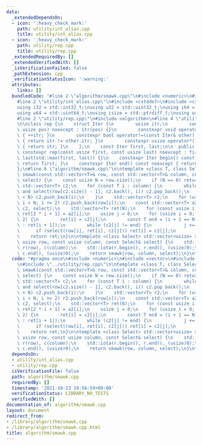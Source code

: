 ```yaml
---
data:
  _extendedDependsOn:
  - icon: ':heavy_check_mark:'
    path: utility/int_alias.cpp
    title: utility/int_alias.cpp
  - icon: ':heavy_check_mark:'
    path: utility/rep.cpp
    title: utility/rep.cpp
  _extendedRequiredBy: []
  _extendedVerifiedWith: []
  _isVerificationFailed: false
  _pathExtension: cpp
  _verificationStatusIcon: ':warning:'
  attributes:
    links: []
  bundledCode: "#line 2 \"algorithm/smawk.cpp\"\n#include <numeric>\n#include <vector>\n\
    #line 2 \"utility/int_alias.cpp\"\n#include <cstddef>\n#include <cstdint>\n\n\
    using i32 = std::int32_t;\nusing u32 = std::uint32_t;\nusing i64 = std::int64_t;\n\
    using u64 = std::uint64_t;\nusing isize = std::ptrdiff_t;\nusing usize = std::size_t;\n\
    #line 2 \"utility/rep.cpp\"\n#include <algorithm>\n#line 4 \"utility/rep.cpp\"\
    \n\nclass rep {\n    struct Iter {\n        usize itr;\n        constexpr Iter(const\
    \ usize pos) noexcept : itr(pos) {}\n        constexpr void operator++() noexcept\
    \ { ++itr; }\n        constexpr bool operator!=(const Iter& other) const noexcept\
    \ { return itr != other.itr; }\n        constexpr usize operator*() const noexcept\
    \ { return itr; }\n    };\n    const Iter first, last;\n\n  public:\n    explicit\
    \ constexpr rep(const usize first, const usize last) noexcept : first(first),\
    \ last(std::max(first, last)) {}\n    constexpr Iter begin() const noexcept {\
    \ return first; }\n    constexpr Iter end() const noexcept { return last; }\n\
    };\n#line 6 \"algorithm/smawk.cpp\"\n\ntemplate <class T, class Select>\nstd::vector<T>\
    \ smawk(const std::vector<T>& row, const std::vector<T>& column, const Select&\
    \ select) {\n    const usize N = row.size();\n    if (N == 0) return {};\n   \
    \ std::vector<T> c2;\n    for (const T i : column) {\n        while (!c2.empty()\
    \ and select(row[c2.size() - 1], c2.back(), i)) c2.pop_back();\n        if (c2.size()\
    \ < N) c2.push_back(i);\n    }\n    std::vector<T> r2;\n    for (usize i = 1;\
    \ i < N; i += 2) r2.push_back(row[i]);\n    const std::vector<T> a2 = smawk(r2,\
    \ c2, select);\n    std::vector<T> ret(N);\n    for (const usize i : rep(0, a2.size()))\
    \ ret[2 * i + 1] = a2[i];\n    usize j = 0;\n    for (usize i = 0; i < N; i +=\
    \ 2) {\n        ret[i] = c2[j];\n        const T end = (i + 1 == N ? c2.back()\
    \ : ret[i + 1]);\n        while (c2[j] != end) {\n            j += 1;\n      \
    \      if (select(row[i], ret[i], c2[j])) ret[i] = c2[j];\n        }\n    }\n\
    \    return ret;\n}\n\ntemplate <class Select> std::vector<usize> smawk(const\
    \ usize row, const usize column, const Select& select) {\n    std::vector<usize>\
    \ r(row), c(column);\n    std::iota(r.begin(), r.end(), (usize)0);\n    std::iota(c.begin(),\
    \ c.end(), (usize)0);\n    return smawk(row, column, select);\n}\n"
  code: "#pragma once\n#include <numeric>\n#include <vector>\n#include \"../utility/int_alias.cpp\"\
    \n#include \"../utility/rep.cpp\"\n\ntemplate <class T, class Select>\nstd::vector<T>\
    \ smawk(const std::vector<T>& row, const std::vector<T>& column, const Select&\
    \ select) {\n    const usize N = row.size();\n    if (N == 0) return {};\n   \
    \ std::vector<T> c2;\n    for (const T i : column) {\n        while (!c2.empty()\
    \ and select(row[c2.size() - 1], c2.back(), i)) c2.pop_back();\n        if (c2.size()\
    \ < N) c2.push_back(i);\n    }\n    std::vector<T> r2;\n    for (usize i = 1;\
    \ i < N; i += 2) r2.push_back(row[i]);\n    const std::vector<T> a2 = smawk(r2,\
    \ c2, select);\n    std::vector<T> ret(N);\n    for (const usize i : rep(0, a2.size()))\
    \ ret[2 * i + 1] = a2[i];\n    usize j = 0;\n    for (usize i = 0; i < N; i +=\
    \ 2) {\n        ret[i] = c2[j];\n        const T end = (i + 1 == N ? c2.back()\
    \ : ret[i + 1]);\n        while (c2[j] != end) {\n            j += 1;\n      \
    \      if (select(row[i], ret[i], c2[j])) ret[i] = c2[j];\n        }\n    }\n\
    \    return ret;\n}\n\ntemplate <class Select> std::vector<usize> smawk(const\
    \ usize row, const usize column, const Select& select) {\n    std::vector<usize>\
    \ r(row), c(column);\n    std::iota(r.begin(), r.end(), (usize)0);\n    std::iota(c.begin(),\
    \ c.end(), (usize)0);\n    return smawk(row, column, select);\n}\n"
  dependsOn:
  - utility/int_alias.cpp
  - utility/rep.cpp
  isVerificationFile: false
  path: algorithm/smawk.cpp
  requiredBy: []
  timestamp: '2021-10-23 19:56:59+09:00'
  verificationStatus: LIBRARY_NO_TESTS
  verifiedWith: []
documentation_of: algorithm/smawk.cpp
layout: document
redirect_from:
- /library/algorithm/smawk.cpp
- /library/algorithm/smawk.cpp.html
title: algorithm/smawk.cpp
---
```

